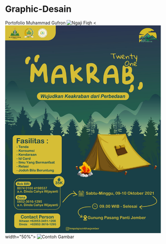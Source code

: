 # Graphic-Desain
Portofolio Muhammad Gufron
<img src="[https://github.com/froncreative/Graphic-Desain/blob/0b8aa961ec5575f52c39183302e5f3f9682ea96b/15%20agustus%202022.jpg]" alt="Ngaji Fiqh" width="400" height="300">
<![image alt](https://github.com/froncreative/Graphic-Desain/blob/main/Pamflet%20Makrab%203.jpg?raw=true)width="50%">
<img src="https://github.com/nama-user/nama-repo/path/to/image.png" alt="Contoh Gambar" width="500">
